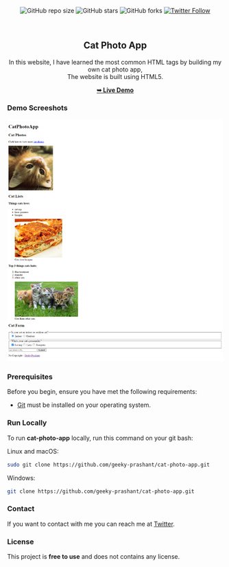<div align="center">
  
  ![GitHub repo size](https://img.shields.io/github/repo-size/geeky-prashant/cat-photo-app)
  ![GitHub stars](https://img.shields.io/github/stars/geeky-prashant/cat-photo-app?style=social)
  ![GitHub forks](https://img.shields.io/github/forks/geeky-prashant/cat-photo-app?style=social)
  [![Twitter Follow](https://img.shields.io/twitter/follow/geekyprashant?style=social)](https://twitter.com/intent/follow?screen_name=geekyprashant)
 
  <br />

  <h2 align="center">Cat Photo App</h2>

  In this website, I have learned the most common HTML tags by building my own cat photo app, <br />The website is built using HTML5.

  <a href="https://geeky-prashant.github.io/cat-photo-app/"><strong>➥ Live Demo</strong></a>

</div>

### Demo Screeshots

![Cat Photo App Desktop Demo](./readme-images/CatPhotoApp.png "Desktop Demo")

### Prerequisites

Before you begin, ensure you have met the following requirements:

* [Git](https://git-scm.com/downloads "Download Git") must be installed on your operating system.

### Run Locally

To run **cat-photo-app** locally, run this command on your git bash:

Linux and macOS:

```bash
sudo git clone https://github.com/geeky-prashant/cat-photo-app.git
```

Windows:

```bash
git clone https://github.com/geeky-prashant/cat-photo-app.git
```

### Contact

If you want to contact with me you can reach me at [Twitter](https://www.twitter.com/geekyprashant).

### License

This project is **free to use** and does not contains any license.
